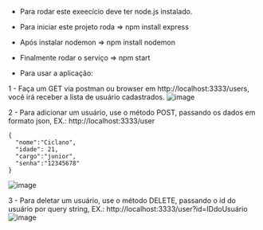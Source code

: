 - Para rodar este exeecício deve ter node.js instalado.

- Para iniciar este projeto roda => npm install express

- Após instalar nodemon => npm install nodemon

- Finalmente rodar o serviço => npm start

- Para usar a aplicação:

1 - Faça um GET via postman ou browser em http://localhost:3333/users, você irá receber a lista de usuário cadastrados.
![image](https://user-images.githubusercontent.com/31933120/224489750-04142dcf-fc30-4c65-a296-62fd0a3e170b.png)


2 - Para adicionar um usuário, use o método POST, passando os dados em formato json, 
EX.: http://localhost:3333/user
```
{
  "nome":"Ciclano",
  "idade": 21,
  "cargo":"junior",
  "senha":"12345678"
}
```

![image](https://user-images.githubusercontent.com/31933120/224489996-6b6246df-a82a-49f6-8712-3d80da60d551.png)

3 - Para deletar um usuário, use o método DELETE, passando o id do usuário por query string, EX.: http://localhost:3333/user?id=IDdoUsuário
![image](https://user-images.githubusercontent.com/31933120/224489868-fb70aad8-d261-4593-b8fa-b0b5d38a5111.png)
